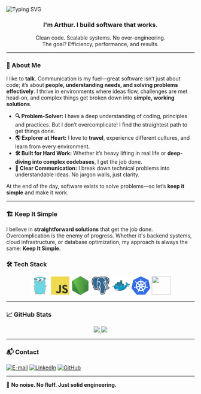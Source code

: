 ![Typing SVG](https://readme-typing-svg.demolab.com?font=Orbitron&weight=700&size=30&duration=8000&pause=1000&color=0F0F0F&background=00000000&random=false&width=400&lines=Keep+It+Simple;Efficiency+Wins)

<div align="center">
  <h3 align="center">I'm Arthur. I build software that works.</h3>
  <p align="center">
    Clean code. Scalable systems. No over-engineering. <br>
    The goal? Efficiency, performance, and results.
  </p>
</div>

---

### 👋 About Me
I like to **talk**. Communication is my fuel—great software isn’t just about code; it’s about **people, understanding needs, and solving problems effectively**. I thrive in environments where ideas flow, challenges are met head-on, and complex things get broken down into **simple, working solutions**.

- **🔍 Problem-Solver:** I have a deep understanding of coding, principles and practices. But I don’t overcomplicate! I find the straightest path to get things done.
- **🌎 Explorer at Heart:** I love to **travel**, experience different cultures, and learn from every environment.
- **🛠 Built for Hard Work:** Whether it’s heavy lifting in real life or **deep-diving into complex codebases**, I get the job done.
- **💬 Clear Communication:** I break down technical problems into understandable ideas. No jargon walls, just clarity.

At the end of the day, software exists to solve problems—so let’s **keep it simple** and make it work.

---

### 🏗️ Keep It Simple
I believe in **straightforward solutions** that get the job done. Overcomplication is the enemy of progress. Whether it's backend systems, cloud infrastructure, or database optimization, my approach is always the same: **Keep It Simple.**

### 🛠️ Tech Stack
<p align="center">
     <img height="50" width="50" src="https://raw.githubusercontent.com/devicons/devicon/master/icons/go/go-original.svg">
     <img height="50" width="50" src="https://raw.githubusercontent.com/devicons/devicon/master/icons/javascript/javascript-original.svg">
     <img height="50" width="50" src="https://raw.githubusercontent.com/devicons/devicon/master/icons/nodejs/nodejs-original.svg">
     <img height="50" width="50" src="https://raw.githubusercontent.com/devicons/devicon/master/icons/postgresql/postgresql-original.svg">
     <img height="50" width="50" src="https://raw.githubusercontent.com/devicons/devicon/master/icons/docker/docker-original.svg">
     <img height="50" width="50" src="https://raw.githubusercontent.com/devicons/devicon/master/icons/kubernetes/kubernetes-plain.svg">
     <img height="50" width="50" src="https://upload.wikimedia.org/wikipedia/commons/thumb/9/93/Amazon_Web_Services_Logo.svg/1024px-Amazon_Web_Services_Logo.svg.png">
</p>

---

### 📈 GitHub Stats
<div align="center">
  <p>
    <a href="https://github.com/arthurfp">
      <img loading="lazy" height="150em" src="https://github-readme-stats.vercel.app/api/top-langs/?username=arthurfp&layout=compact&langs_count=10&hide_border=true&theme=dark&icon_color=0F0F0F"/>
      <img loading="lazy" height="150em" src="https://github-readme-stats.vercel.app/api?username=arthurfp&theme=dark&show_icons=true&rank_icon=github&hide=issues"/>
   </a>
  </p>
</div>

---

### 📬 Contact
[![E-mail](https://img.shields.io/badge/-Email-000000?style=for-the-badge&logo=microsoft-outlook&logoColor=white)](mailto:fepi.arthur@gmail.com)
[![LinkedIn](https://img.shields.io/badge/-LinkedIn-000000?style=for-the-badge&logo=linkedin&logoColor=white)](https://www.linkedin.com/in/arthurfp/)
[![GitHub](https://img.shields.io/badge/-GitHub-000000?style=for-the-badge&logo=github&logoColor=white)](https://github.com/arthurfp)

---

🚀 **No noise. No fluff. Just solid engineering.**

